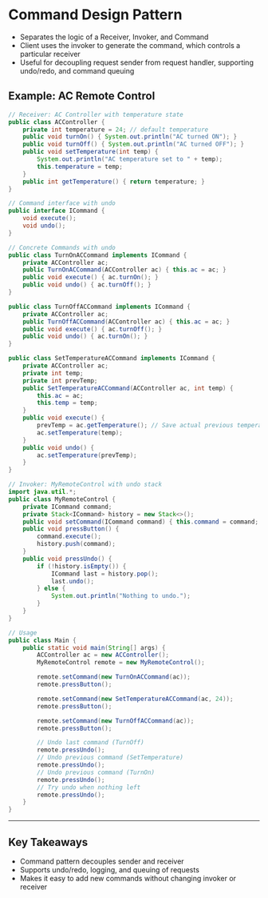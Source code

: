 # Command Design Pattern

- Separates the logic of a Receiver, Invoker, and Command
- Client uses the invoker to generate the command, which controls a particular receiver
- Useful for decoupling request sender from request handler, supporting undo/redo, and command queuing

## Example: AC Remote Control

```java
// Receiver: AC Controller with temperature state
public class ACController {
    private int temperature = 24; // default temperature
    public void turnOn() { System.out.println("AC turned ON"); }
    public void turnOff() { System.out.println("AC turned OFF"); }
    public void setTemperature(int temp) {
        System.out.println("AC temperature set to " + temp);
        this.temperature = temp;
    }
    public int getTemperature() { return temperature; }
}

// Command interface with undo
public interface ICommand {
    void execute();
    void undo();
}

// Concrete Commands with undo
public class TurnOnACCommand implements ICommand {
    private ACController ac;
    public TurnOnACCommand(ACController ac) { this.ac = ac; }
    public void execute() { ac.turnOn(); }
    public void undo() { ac.turnOff(); }
}

public class TurnOffACCommand implements ICommand {
    private ACController ac;
    public TurnOffACCommand(ACController ac) { this.ac = ac; }
    public void execute() { ac.turnOff(); }
    public void undo() { ac.turnOn(); }
}

public class SetTemperatureACCommand implements ICommand {
    private ACController ac;
    private int temp;
    private int prevTemp;
    public SetTemperatureACCommand(ACController ac, int temp) {
        this.ac = ac;
        this.temp = temp;
    }
    public void execute() {
        prevTemp = ac.getTemperature(); // Save actual previous temperature
        ac.setTemperature(temp);
    }
    public void undo() {
        ac.setTemperature(prevTemp);
    }
}

// Invoker: MyRemoteControl with undo stack
import java.util.*;
public class MyRemoteControl {
    private ICommand command;
    private Stack<ICommand> history = new Stack<>();
    public void setCommand(ICommand command) { this.command = command; }
    public void pressButton() {
        command.execute();
        history.push(command);
    }
    public void pressUndo() {
        if (!history.isEmpty()) {
            ICommand last = history.pop();
            last.undo();
        } else {
            System.out.println("Nothing to undo.");
        }
    }
}

// Usage
public class Main {
    public static void main(String[] args) {
        ACController ac = new ACController();
        MyRemoteControl remote = new MyRemoteControl();

        remote.setCommand(new TurnOnACCommand(ac));
        remote.pressButton();

        remote.setCommand(new SetTemperatureACCommand(ac, 24));
        remote.pressButton();

        remote.setCommand(new TurnOffACCommand(ac));
        remote.pressButton();

        // Undo last command (TurnOff)
        remote.pressUndo();
        // Undo previous command (SetTemperature)
        remote.pressUndo();
        // Undo previous command (TurnOn)
        remote.pressUndo();
        // Try undo when nothing left
        remote.pressUndo();
    }
}
```

---

## Key Takeaways
- Command pattern decouples sender and receiver
- Supports undo/redo, logging, and queuing of requests
- Makes it easy to add new commands without changing invoker or receiver